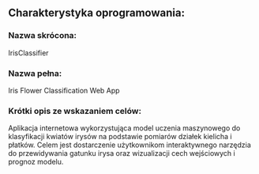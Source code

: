 ## Charakterystyka oprogramowania:
### Nazwa skrócona:  
IrisClassifier
### Nazwa pełna:
Iris Flower Classification Web App
### Krótki opis ze wskazaniem celów: 
Aplikacja internetowa wykorzystująca model uczenia maszynowego do klasyfikacji kwiatów irysów na podstawie pomiarów działek kielicha i płatków. Celem jest dostarczenie użytkownikom interaktywnego narzędzia do przewidywania gatunku irysa oraz wizualizacji cech wejściowych i prognoz modelu.
